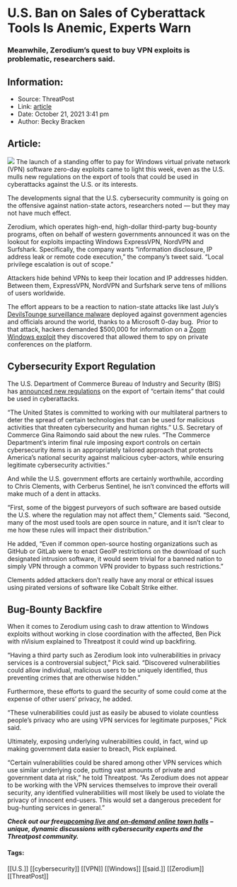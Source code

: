 # U.S. Ban on Sales of Cyberattack Tools Is Anemic, Experts Warn
### Meanwhile, Zerodium’s quest to buy VPN exploits is problematic, researchers said.

## Information:
+ Source: ThreatPost
+ Link: [article](https://kasperskycontenthub.com/threatpost-global/?p=175654)
+ Date: October 21, 2021  3:41 pm
+ Author: Becky Bracken


## Article:
![](https://media.threatpost.com/wp-content/uploads/sites/103/2021/10/21153247/toolbox2-e1634844794796.jpg)
The launch of a standing offer to pay for Windows virtual private network (VPN) software zero-day exploits came to light this week, even as the U.S. mulls new regulations on the export of tools that could be used in cyberattacks against the U.S. or its interests.


The developments signal that the U.S. cybersecurity community is going on the offensive against nation-state actors, researchers noted — but they may not have much effect.


Zerodium, which operates high-end, high-dollar third-party bug-bounty programs, often on behalf of western governments announced it was on the lookout for exploits impacting Windows ExpressVPN, NordVPN and Surfshark. Specifically, the company wants “information disclosure, IP address leak or remote code execution,” the company’s tweet said. “Local privilege escalation is out of scope.”



Attackers hide behind VPNs to keep their location and IP addresses hidden. Between them, ExpressVPN, NordVPN and Surfshark serve tens of millions of users worldwide.


The effort appears to be a reaction to nation-state attacks like last July’s [DevilsTounge surveillance malware](https://threatpost.com/windows-zero-days-israeli-spyware-dissidents/167865/) deployed against government agencies and officials around the world, thanks to a Microsoft 0-day bug.  Prior to that attack, hackers demanded $500,000 for information on a [Zoom Windows exploit](https://threatpost.com/alleged-zoom-zero-days-for-windows-macos-for-sale-report/154846/) they discovered that allowed them to spy on private conferences on the platform.


**Cybersecurity Export Regulation**
-----------------------------------


The U.S. Department of Commerce Bureau of Industry and Security (BIS) has [announced new regulations](https://www.commerce.gov/news/press-releases/2021/10/commerce-tightens-export-controls-items-used-surveillance-private) on the export of “certain items” that could be used in cyberattacks.


“The United States is committed to working with our multilateral partners to deter the spread of certain technologies that can be used for malicious activities that threaten cybersecurity and human rights.” U.S. Secretary of Commerce Gina Raimondo said about the new rules. “The Commerce Department’s interim final rule imposing export controls on certain cybersecurity items is an appropriately tailored approach that protects America’s national security against malicious cyber-actors, while ensuring legitimate cybersecurity activities.”


And while the U.S. government efforts are certainly worthwhile, according to Chris Clements, with Cerberus Sentinel, he isn’t convinced the efforts will make much of a dent in attacks.


“First, some of the biggest purveyors of such software are based outside the U.S. where the regulation may not affect them,” Clements said. “Second, many of the most used tools are open source in nature, and it isn’t clear to me how these rules will impact their distribution.”


He added, “Even if common open-source hosting organizations such as GitHub or GitLab were to enact GeoIP restrictions on the download of such designated intrusion software, it would seem trivial for a banned nation to simply VPN through a common VPN provider to bypass such restrictions.”


Clements added attackers don’t really have any moral or ethical issues using pirated versions of software like Cobalt Strike either.


**Bug-Bounty Backfire**
-----------------------


When it comes to Zerodium using cash to draw attention to Windows exploits without working in close coordination with the affected, Ben Pick with nVisium explained to Threatpost it could wind up backfiring.


“Having a third party such as Zerodium look into vulnerabilities in privacy services is a controversial subject,” Pick said. “Discovered vulnerabilities could allow individual, malicious users to be uniquely identified, thus preventing crimes that are otherwise hidden.”


Furthermore, these efforts to guard the security of some could come at the expense of other users’ privacy, he added.


“These vulnerabilities could just as easily be abused to violate countless people’s privacy who are using VPN services for legitimate purposes,” Pick said.


Ultimately, exposing underlying vulnerabilities could, in fact, wind up making government data easier to breach, Pick explained.


“Certain vulnerabilities could be shared among other VPN services which use similar underlying code, putting vast amounts of private and government data at risk,” he told Threatpost. “As Zerodium does not appear to be working with the VPN services themselves to improve their overall security, any identified vulnerabilities will most likely be used to violate the privacy of innocent end-users. This would set a dangerous precedent for bug-hunting services in general.”


***Check out our free***[***upcoming live and on-demand online town halls***](https://threatpost.com/category/webinars/) ***– unique, dynamic discussions with cybersecurity experts and the Threatpost community.***




#### Tags:
[[U.S.]] [[cybersecurity]] [[VPN]] [[Windows]] [[said.]] [[Zerodium]] [[ThreatPost]]
